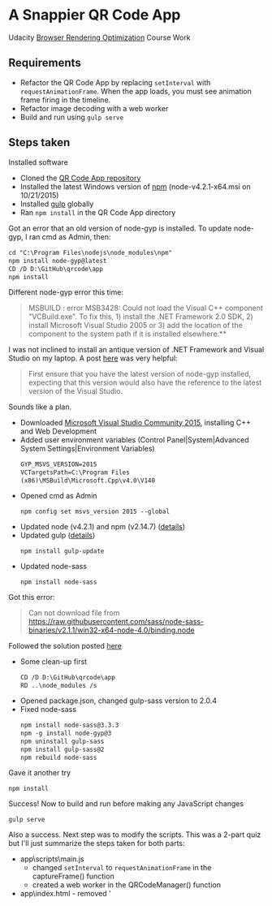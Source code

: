 # A Snappier QR Code App
Udacity [Browser Rendering Optimization](https://www.udacity.com/course/browser-rendering-optimization--ud860) Course Work

## Requirements
* Refactor the QR Code App by replacing `setInterval` with `requestAnimationFrame`. When the app loads, you must see animation frame firing in the timeline.
* Refactor image decoding with a web worker
* Build and run using `gulp serve`

## Steps taken

Installed software
* Cloned the [QR Code App repository](https://github.com/udacity/qrcode)
* Installed the latest Windows version of [npm](https://github.com/npm/npm) (node-v4.2.1-x64.msi on 10/21/2015)
* Installed [gulp](https://github.com/gulpjs/gulp/blob/master/docs/getting-started.md) globally
* Ran `npm install` in the QR Code App directory

Got an error that an old version of node-gyp is installed. To update node-gyp, I ran cmd as Admin, then:
```
cd "C:\Program Files\nodejs\node_modules\npm"
npm install node-gyp@latest
CD /D D:\GitHub\qrcode\app
npm install
```

Different node-gyp error this time:
>MSBUILD : error MSB3428: Could not load the Visual C++ component "VCBuild.exe". To fix this, 1) install the .NET Framework 2.0 SDK, 2) install Microsoft Visual Studio 2005 or 3) add the location of the component to the system path if it is installed elsewhere.**

I was not inclined to install an antique version of .NET Framework and Visual Studio on my laptop. A post [here](https://github.com/npm/npm/issues/8169) was very helpful:
>First ensure that you have the latest version of node-gyp installed, expecting that this version would also have the reference to the latest version of the Visual Studio.

Sounds like a plan.
* Downloaded [Microsoft Visual Studio Community 2015](https://www.visualstudio.com/downloads/download-visual-studio-vs), installing C++ and Web Development
* Added user environment variables (Control Panel|System|Advanced System Settings|Environment Variables)
  ```
  GYP_MSVS_VERSION=2015
  VCTargetsPath=C:\Program Files (x86)\MSBuild\Microsoft.Cpp\v4.0\V140
  ```
* Opened cmd as Admin
  ```
  npm config set msvs_version 2015 --global
  ```
* Updated node (v4.2.1) and npm (v2.14.7) ([details](https://docs.npmjs.com/getting-started/installing-node))
* Updated gulp ([details](https://www.npmjs.com/package/gulp-update))
    ```
    npm install gulp-update
    ```
* Updated node-sass
  ```
  npm install node-sass
  ```

Got this error:
>Can not download file from https://raw.githubusercontent.com/sass/node-sass-binaries/v2.1.1/win32-x64-node-4.0/binding.node

Followed the solution posted [here](http://devquestion.tk/32552499/error-running-gulp-sass.html)
* Some clean-up first
  ```
  CD /D D:\GitHub\qrcode\app
  RD ..\node_modules /s
  ```
* Opened package.json, changed gulp-sass version to 2.0.4
* Fixed node-sass
  ```
  npm install node-sass@3.3.3
  npm -g install node-gyp@3
  npm uninstall gulp-sass
  npm install gulp-sass@2
  npm rebuild node-sass
  ```
  
Gave it another try 
```
npm install
```

Success!  Now to build and run before making any JavaScript changes 
```
gulp serve
```

Also a success.  Next step was to modify the scripts.  This was a 2-part quiz but I'll just summarize the steps taken for both parts:
* app\scripts\main.js 
  - changed `setInterval` to `requestAnimationFrame` in the captureFrame() function
  - created a web worker in the QRCodeManager() function
* app\index.html - removed '<script>' tags of the scripts moved to the web worker

## Testing the app
* Open cmd as Admin
  ```
  CD /D D:\GitHub\qrcode\app
  gulp serve
  ```
* In Chrome, press F12 to open DevTools
* Click on the Timeline tab
* Enable Frames view and Flame Chart view
* Press CTRL-R to record a timeline
* In the Flame Chart view, scroll down and you'll see there are Worker Threads
* Click on Aggregated Details tab to verify that *Animation Frame Fired* is in the Activity list

![sample timeline](app/images/screenshots/timeline.jpg "Nexus 5 emulator")
